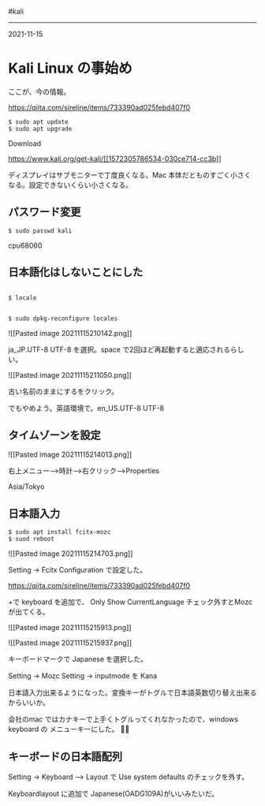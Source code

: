 #kali

---
2021-11-15

# Kali Linux の事始め

ここが、今の情報。

https://qiita.com/sireline/items/733390ad025febd407f0

```shell
$ sudo apt update
$ sudo apt upgrade
```

Download

https://www.kali.org/get-kali/[[1572305786534-030ce714-cc3b]]

ディスプレイはサブモニターで丁度良くなる。Mac 本体だとものすごく小さくなる。設定できないくらい小さくなる。

## パスワード変更

```shell
$ sudo passwd kali
```

cpu68060


## 日本語化はしないことにした

```shell

$ locale


$ sudo dpkg-reconfigure locales
```

![[Pasted image 20211115210142.png]]

ja_JP.UTF-8 UTF-8 を選択。space で2回ほど再起動すると適応されるらしい。

![[Pasted image 20211115211050.png]]

古い名前のままにするをクリック。

でもやめよう。英語環境で。en_US.UTF-8 UTF-8

## タイムゾーンを設定

![[Pasted image 20211115214013.png]]

右上メニュー-->時計-->右クリック-->Properties

Asia/Tokyo



## 日本語入力

```shell
$ sudo apt install fcitx-mozc
$ suod reboot
```

![[Pasted image 20211115214703.png]]

Setting -> Fcitx Configuration で設定した。

https://qiita.com/sireline/items/733390ad025febd407f0

+で keyboard を追加で、 Only Show CurrentLanguage チェック外すとMozc  が出てくる。

![[Pasted image 20211115215913.png]]

![[Pasted image 20211115215937.png]]

キーボードマークで Japanese を選択した。

Setting -> Mozc Setting -> inputmode を Kana


日本語入力出来るようになった。変換キーがトグルで日本語英数切り替え出来るからいいか。

会社のmac ではカナキーで上手くトグルってくれなかったので、windows keyboard の メニューキーにした。



## キーボードの日本語配列

Setting -> Keyboard --> Layout で Use system defaults のチェックを外す。

Keyboardlayout に追加で Japanese(OADG109A)がいいみたいだ。



